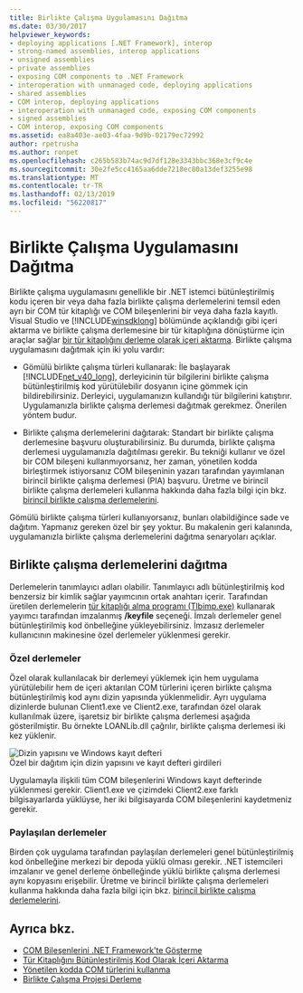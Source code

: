 ```yaml
---
title: Birlikte Çalışma Uygulamasını Dağıtma
ms.date: 03/30/2017
helpviewer_keywords:
- deploying applications [.NET Framework], interop
- strong-named assemblies, interop applications
- unsigned assemblies
- private assemblies
- exposing COM components to .NET Framework
- interoperation with unmanaged code, deploying applications
- shared assemblies
- COM interop, deploying applications
- interoperation with unmanaged code, exposing COM components
- signed assemblies
- COM interop, exposing COM components
ms.assetid: ea8a403e-ae03-4faa-9d9b-02179ec72992
author: rpetrusha
ms.author: ronpet
ms.openlocfilehash: c265b583b74ac9d7df128e3343bbc368e3cf9c4e
ms.sourcegitcommit: 30e2fe5cc4165aa6dde7218ec80a13def3255e98
ms.translationtype: MT
ms.contentlocale: tr-TR
ms.lasthandoff: 02/13/2019
ms.locfileid: "56220817"
---
```

# <a name="deploying-an-interop-application"></a>Birlikte Çalışma Uygulamasını Dağıtma
Birlikte çalışma uygulamasını genellikle bir .NET istemci bütünleştirilmiş kodu içeren bir veya daha fazla birlikte çalışma derlemelerini temsil eden ayrı bir COM tür kitaplığı ve COM bileşenlerini bir veya daha fazla kayıtlı. Visual Studio ve [!INCLUDE[winsdklong](../../../includes/winsdklong-md.md)] bölümünde açıklandığı gibi içeri aktarma ve birlikte çalışma derlemesine bir tür kitaplığına dönüştürme için araçlar sağlar [bir tür kitaplığını derleme olarak içeri aktarma](importing-a-type-library-as-an-assembly.md). Birlikte çalışma uygulamasını dağıtmak için iki yolu vardır:  
  
-   Gömülü birlikte çalışma türleri kullanarak: İle başlayarak [!INCLUDE[net_v40_long](../../../includes/net-v40-long-md.md)], derleyicinin tür bilgilerini birlikte çalışma bütünleştirilmiş kod yürütülebilir dosyanın içine gömmek için bildirebilirsiniz. Derleyici, uygulamanızın kullandığı tür bilgilerini katıştırır. Uygulamanızla birlikte çalışma derlemesi dağıtmak gerekmez. Önerilen yöntem budur.  
  
-   Birlikte çalışma derlemelerini dağıtarak: Standart bir birlikte çalışma derlemesine başvuru oluşturabilirsiniz. Bu durumda, birlikte çalışma derlemesi uygulamanızla dağıtılması gerekir. Bu tekniği kullanır ve özel bir COM bileşeni kullanmıyorsanız, her zaman, yönetilen kodda birleştirmek istiyorsanız COM bileşeninin yazarı tarafından yayımlanan birincil birlikte çalışma derlemesi (PIA) başvuru. Üretme ve birincil birlikte çalışma derlemeleri kullanma hakkında daha fazla bilgi için bkz. [birincil birlikte çalışma derlemelerini](https://docs.microsoft.com/previous-versions/dotnet/netframework-4.0/aax7sdch(v=vs.100)).  
  
 Gömülü birlikte çalışma türleri kullanıyorsanız, bunları olabildiğince sade ve dağıtım. Yapmanız gereken özel bir şey yoktur. Bu makalenin geri kalanında, uygulamanızla birlikte çalışma derlemelerini dağıtma senaryoları açıklar.  
  
## <a name="deploying-interop-assemblies"></a>Birlikte çalışma derlemelerini dağıtma  
 Derlemelerin tanımlayıcı adları olabilir. Tanımlayıcı adlı bütünleştirilmiş kod benzersiz bir kimlik sağlar yayımcının ortak anahtarı içerir. Tarafından üretilen derlemelerin [tür kitaplığı alma programı (Tlbimp.exe)](../tools/tlbimp-exe-type-library-importer.md) kullanarak yayımcı tarafından imzalanmış **/keyfile** seçeneği. İmzalı derlemeler genel bütünleştirilmiş kod önbelleğine yükleyebilirsiniz. İmzasız derlemeler kullanıcının makinesine özel derlemeler yüklenmesi gerekir.  
  
### <a name="private-assemblies"></a>Özel derlemeler  
 Özel olarak kullanılacak bir derlemeyi yüklemek için hem uygulama yürütülebilir hem de içeri aktarılan COM türlerini içeren birlikte çalışma bütünleştirilmiş kod aynı dizin yapısında yüklenmelidir. Ayrı uygulama dizinlerde bulunan Client1.exe ve Client2.exe, tarafından özel olarak kullanılmak üzere, işaretsiz bir birlikte çalışma derlemesi aşağıda gösterilmiştir. Bu örnekte LOANLib.dll çağrılır, birlikte çalışma derlemesi iki kez yüklenir.  
  
 ![Dizin yapısını ve Windows kayıt defteri](media/comdeployprivate.gif "comdeployprivate")  
Özel bir dağıtım için dizin yapısını ve kayıt defteri girdileri  
  
 Uygulamayla ilişkili tüm COM bileşenlerini Windows kayıt defterinde yüklenmesi gerekir. Client1.exe ve çizimdeki Client2.exe farklı bilgisayarlarda yüklüyse, her iki bilgisayarda COM bileşenlerini kaydetmeniz gerekir.  
  
### <a name="shared-assemblies"></a>Paylaşılan derlemeler  
 Birden çok uygulama tarafından paylaşılan derlemeleri genel bütünleştirilmiş kod önbelleğine merkezi bir depoda yüklü olması gerekir. .NET istemcileri imzalanır ve genel derleme önbelleğinde yüklü birlikte çalışma derlemesi aynı kopyasını erişebilir. Üretme ve birincil birlikte çalışma derlemeleri kullanma hakkında daha fazla bilgi için bkz. [birincil birlikte çalışma derlemelerini](https://docs.microsoft.com/previous-versions/dotnet/netframework-4.0/aax7sdch(v=vs.100)).  
  
## <a name="see-also"></a>Ayrıca bkz.
- [COM Bileşenlerini .NET Framework'te Gösterme](exposing-com-components.md)
- [Tür Kitaplığını Bütünleştirilmiş Kod Olarak İçeri Aktarma](importing-a-type-library-as-an-assembly.md)
- [Yönetilen kodda COM türlerini kullanma](https://docs.microsoft.com/previous-versions/dotnet/netframework-4.0/3y76b69k(v=vs.100))
- [Birlikte Çalışma Projesi Derleme](compiling-an-interop-project.md)
